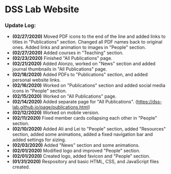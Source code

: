 # DSS Lab Website

### Update Log:
- **(02/27/2020)** Moved PDF icons to the end of the line and added links to titles in "Publications" section. Changed all PDF names back to original ones.
                   Added links and animation to images in "People" section.
- **(02/27/2020)** Added courses in "Teaching" section.
- **(02/23/2020)** Finished "All Publications" page.
- **(02/21/2020)** Added Alonzo, worked on "News" section and added journal thumbnails in "All Publications" page.
- **(02/18/2020)** Added PDFs to "Publications" section, and added personal website links.
- **(02/16/2020)** Worked on "Publications" section and added social media icons in "People" section.
- **(02/15/2020)** Worked on "All Publications" page.
- **(02/14/2020)** Added separate page for "All Publications". (https://dss-lab.github.io/page/publications.html)
- **(02/12/2020)** Worked on mobile version.
- **(02/11/2020)** Fixed member cards collapsing each other in "People" section.
- **(02/10/2020)** Added Ali and Lei to "People" section, added "Resources" section, added some animations, added a fixed navigation bar and added settings for sizing.
- **(02/03/2020)** Added "News" section and some animations.
- **(02/01/2020)** Modified logo and improved "People" section.
- **(02/01/2020)** Created logo, added favicon and "People" section.
- **(01/31/2020)** Respository and basic HTML, CSS, and JavaScript files created.
